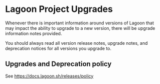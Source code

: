 # Lagoon Project Upgrades

Whenever there is important information around versions of Lagoon that may impact the ability to upgrade to a new version, there will be upgrade information notes provided.

You should always read all version release notes, upgrade notes, and deprecation notices for all versions you upgrade to.

## Upgrades and Deprecation policy

See https://docs.lagoon.sh/releases/policy
